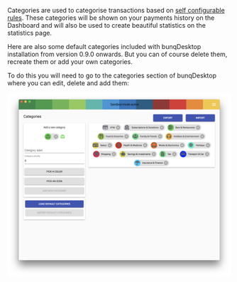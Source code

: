 Categories are used to categorise transactions based on [self configurable rules](category-rules.md). These categories will be shown on your payments history on the Dashboard and will also be used to create beautiful statistics on the statistics page.

Here are also some default categories included with bunqDesktop installation from version 0.9.0 onwards. But you can of course delete them, recreate them or add your own categories.

To do this you will need to go to the categories section of bunqDesktop where you can edit, delete and add them:

![Screenshot categories default](../images/categories/1.png)
